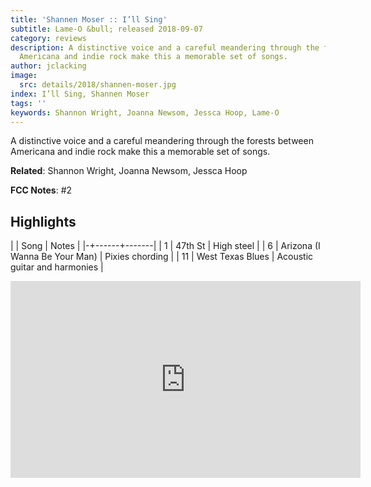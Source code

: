 ```yaml
---
title: 'Shannen Moser :: I’ll Sing'
subtitle: Lame-O &bull; released 2018-09-07
category: reviews
description: A distinctive voice and a careful meandering through the forests between
  Americana and indie rock make this a memorable set of songs.
author: jclacking
image:
  src: details/2018/shannen-moser.jpg
index: I’ll Sing, Shannen Moser
tags: ''
keywords: Shannon Wright, Joanna Newsom, Jessca Hoop, Lame-O
---
```

A distinctive voice and a careful meandering through the forests between Americana and indie rock make this a memorable set of songs.<!--more-->

**Related**: Shannon Wright, Joanna Newsom, Jessca Hoop

**FCC Notes**: #2

## Highlights

| | Song | Notes |
|-+------+-------|
| 1 | 47th St | High steel |
| 6 | Arizona (I Wanna Be Your Man) | Pixies chording |
| 11 | West Texas Blues | Acoustic guitar and harmonies |

<div class="tlo-detail-video"><iframe width="560" height="315" src="https://www.youtube.com/embed/MUf7fLuq5TM" frameborder="0" allow="autoplay; encrypted-media" allowfullscreen></iframe></div>

